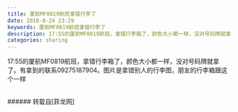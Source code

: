```yaml
---
title: 厦航MF0819航班拿错行李了
date: 2018-8-24 23:29
keywords: 厦航MF0819航班拿错行李了
description: 17:55的厦航MF0819航班，拿错行李箱了，颜色大小都一样，没对号码牌就拿了。有拿到的联系09275187904。图片是拿错别人的行李图，朋友的行李箱跟这个一样
categories: sharing
---
```

<td class="t_f" id="postmessage_1684950">

17:55的厦航MF0819航班，拿错行李箱了，颜色大小都一样，没对号码牌就拿了。有拿到的联系09275187904。图片是拿错别人的行李图，朋友的行李箱跟这个一样<br/>
<img alt="" border="0" class="zoom" data-cf-modified-246adc4e9c90797885fc2882-="" file="http://www.flw.ph/data/appbyme/upload/image/201808/24/vYVMk4BoB0ai.jpg" id="aimg_tKf22" lazyloadthumb="1" onclick="" onmouseover="" src="http://www.flw.ph/data/appbyme/upload/image/201808/24/vYVMk4BoB0ai.jpg"/><br/>
<br/>
</td>
###### 转载自[菲龙网]